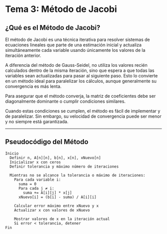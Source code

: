 #  Tema 3: Método de Jacobi

##  ¿Qué es el Método de Jacobi?

El método de Jacobi es una técnica iterativa para resolver sistemas de ecuaciones lineales que parte de una estimación inicial y actualiza simultáneamente cada variable usando únicamente los valores de la iteración anterior.

A diferencia del método de Gauss-Seidel, no utiliza los valores recién calculados dentro de la misma iteración, sino que espera a que todas las variables sean actualizadas para pasar al siguiente paso. Esto lo convierte en un método ideal para paralelizar los cálculos, aunque generalmente su convergencia es más lenta.

Para asegurar que el método converja, la matriz de coeficientes debe ser diagonalmente dominante o cumplir condiciones similares.

Cuando estas condiciones se cumplen, el método es fácil de implementar y de paralelizar.
Sin embargo, su velocidad de convergencia puede ser menor y no siempre está garantizada.

---

##  Pseudocódigo del Método

```plaintext
Inicio
  Definir n, A[n][n], b[n], x[n], xNuevo[n]
  Inicializar x con ceros
  Definir tolerancia y máximo número de iteraciones

  Mientras no se alcance la tolerancia o máximo de iteraciones:
    Para cada variable i:
      suma = 0
      Para cada j ≠ i:
        suma += A[i][j] * x[j]
      xNuevo[i] = (b[i] - suma) / A[i][i]

    Calcular error máximo entre xNuevo y x
    Actualizar x con valores de xNuevo

    Mostrar valores de x en la iteración actual
    Si error < tolerancia, detener
Fin
```


